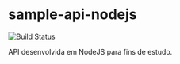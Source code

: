 # sample-api-nodejs

[![Build Status](https://travis-ci.org/ClaudenirFreitas/sample-api-nodejs.svg?branch=master)](https://travis-ci.org/ClaudenirFreitas/sample-api-nodejs)

API desenvolvida em NodeJS para fins de estudo.
